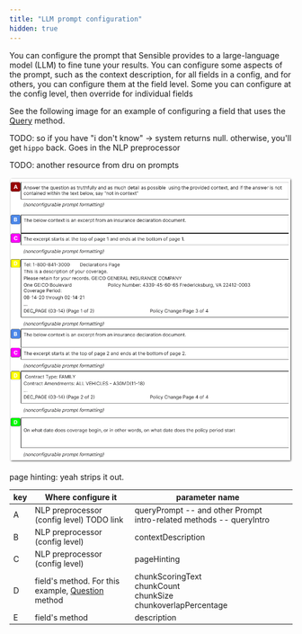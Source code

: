 ```yaml
---
title: "LLM prompt configuration"
hidden: true
---
```


You can configure the prompt that Sensible provides to a large-language model (LLM) to fine tune your results. You can configure some aspects of the prompt, such as the context description, for all fields in a config, and for others, you can configure them at the field level. Some you can configure at the config level, then override for individual fields

See the following image for an example of configuring a field that uses the [Query](doc:question) method. 



TODO: so if you have "i don't know" -> system returns null. otherwise, you'll get `hippo` back. Goes in the NLP preprocessor



TODO: another resource from dru on prompts

![Click to enlarge](https://raw.githubusercontent.com/sensible-hq/sensible-docs/main/readme-sync/assets/v0/images/final/llm_prompt.png)

page hinting: yeah strips it out.



| key  | Where configure it                                           | parameter name                                               |      |
| ---- | ------------------------------------------------------------ | ------------------------------------------------------------ | ---- |
| A    | NLP preprocessor (config level) TODO link                    | queryPrompt -- and other Prompt intro-related methods -- queryIntro |      |
| B    | NLP preprocessor (config level)                              | contextDescription                                           |      |
| C    | NLP preprocessor (config level)                              | pageHinting                                                  |      |
| D    | field's method.  For this example, [Question](doc:question) method | chunkScoringText<br/>chunkCount<br/>chunkSize<br/>chunkoverlapPercentage |      |
| E    | field's method                                               | description                                                  |      |

